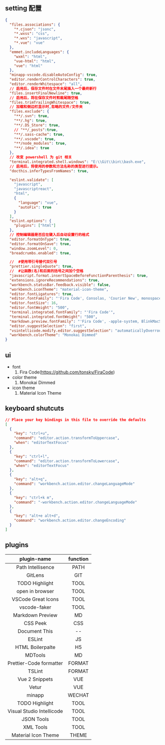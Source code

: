 ## setting 配置

```json
{
  "files.associations": {
    "*.cjson": "jsonc",
    "*.wxss": "css",
    "*.wxs": "javascript",
    "*.vue": "vue"
  },
  "emmet.includeLanguages": {
    "wxml": "html",
    "vue-html": "html",
    "vue": "html"
  },
  "minapp-vscode.disableAutoConfig": true,
  "editor.renderControlCharacters": true,
  "editor.renderWhitespace": "all",
  // 启用后，保存文件时在文件末尾插入一个最终新行
  "files.insertFinalNewline": true,
  // 启用后，将在保存文件时剪裁尾随空格
  "files.trimTrailingWhitespace": true,
  // 加载和侧边栏显示时,忽略的文件/文件夹
  "files.exclude": {
    "**/.svn": true,
    "**/.hg": true,
    "**/.DS_Store": true,
    // "**/_posts":true,
    "**/.sass-cache": true,
    "**/.vscode": true,
    "**/node_modules": true,
    "**/.idea": true
  },
  // 改变 powershell 为 git 相关
  "terminal.integrated.shell.windows": "E:\\Git\\bin\\bash.exe",
  // 启用后，将使用的参数和方法名称的类型进行提示。
  "docthis.inferTypesFromNames": true,

  "eslint.validate": [
    "javascript",
    "javascriptreact",
    "html",
    {
      "language": "vue",
      "autoFix": true
    }
  ],
  "eslint.options": {
    "plugins": ["html"]
  },
  // 控制编辑器是否应在键入后自动设置行的格式
  "editor.formatOnType": true,
  "editor.formatOnSave": true,
  "window.zoomLevel": 0,
  "breadcrumbs.enabled": true,

  //  #使用带引号替代双引号
  "prettier.singleQuote": true,
  //  #让函数(名)和后面的括号之间加个空格
  "javascript.format.insertSpaceBeforeFunctionParenthesis": true,
  "extensions.ignoreRecommendations": true,
  "workbench.statusBar.feedback.visible": false,
  "workbench.iconTheme": "material-icon-theme",
  "editor.fontLigatures": true,
  "editor.fontFamily": "'Fira Code', Consolas, 'Courier New', monospace",
  "editor.fontSize": 16,
  "editor.fontWeight": "500",
  "terminal.integrated.fontFamily": "'Fira Code'",
  "terminal.integrated.fontWeight": "500",
  "markdown.preview.fontFamily": "'Fira Code', -apple-system, BlinkMacSystemFont, 'Segoe WPC', 'Segoe UI', 'Ubuntu', 'Droid Sans', sans-serif",
  "editor.suggestSelection": "first",
  "vsintellicode.modify.editor.suggestSelection": "automaticallyOverrodeDefaultValue",
  "workbench.colorTheme": "Monokai Dimmed"
}
```

## ui

- font
  1. Fira Code(https://github.com/tonsky/FiraCode)
- color theme
  1. Monokai Dimmed
- icon theme
  1. Material Icon Theme

## keyboard shutcuts

```json
// Place your key bindings in this file to override the defaults
[
  {
    "key": "ctrl+u",
    "command": "editor.action.transformToUppercase",
    "when": "editorTextFocus"
  },
  {
    "key": "ctrl+l",
    "command": "editor.action.transformToLowercase",
    "when": "editorTextFocus"
  },
  {
    "key": "alt+q",
    "command": "workbench.action.editor.changeLanguageMode"
  },
  {
    "key": "ctrl+k m",
    "command": "-workbench.action.editor.changeLanguageMode"
  },
  {
    "key": "alt+e alt+d",
    "command": "workbench.action.editor.changeEncoding"
  }
]
```

## plugins

|        plugin-name        | function |
| :-----------------------: | :------: |
|     Path Intellisence     |   PATH   |
|          GitLens          |   GIT    |
|      TODO Highlight       |   TOOL   |
|      open in browser      |   TOOL   |
|    VSCode Great Icons     |   TOOL   |
|       vscode-faker        |   TOOL   |
|     Markdown Preview      |    MD    |
|         CSS Peek          |   CSS    |
|       Document This       |    --    |
|          ESLint           |    JS    |
|     HTML Boilerpalte      |    H5    |
|          MDTools          |    MD    |
|  Prettier-Code formatter  |  FORMAT  |
|          TSLint           |  FORMAT  |
|      Vue 2 Snippets       |   VUE    |
|           Vetur           |   VUE    |
|          minapp           |  WECHAT  |
|      TODO Highlight       |   TOOL   |
| Visual Studio Intellicode |   TOOL   |
|        JSON Tools         |   TOOL   |
|         XML Tools         |   TOOL   |
|    Material Icon Theme    |  THEME   |
